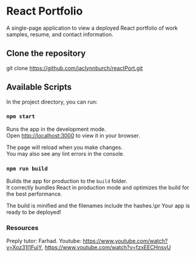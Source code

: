 # React Portfolio

A single-page application to view a deployed React portfolio of work samples, resume, and contact information.

## Clone the repository

git clone https://github.com/jaclynnburch/reactPort.git


## Available Scripts

In the project directory, you can run:

### `npm start`

Runs the app in the development mode.\
Open [http://localhost:3000](http://localhost:3000) to view it in your browser.

The page will reload when you make changes.\
You may also see any lint errors in the console.

### `npm run build`

Builds the app for production to the `build` folder.\
It correctly bundles React in production mode and optimizes the build for the best performance.

The build is minified and the filenames include the hashes.\pr
Your app is ready to be deployed!

### Resources

Preply tutor: Farhad.
Youtube: https://www.youtube.com/watch?v=Xoz31I1FuiY, https://www.youtube.com/watch?v=fzxEECHnsvU


